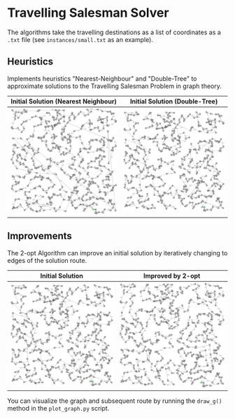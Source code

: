 # Travelling Salesman Solver

The algorithms take the travelling destinations as a list of coordinates as a `.txt` file (see `instances/small.txt` as an example).

## Heuristics

Implements heuristics "Nearest-Neighbour" and "Double-Tree" to approximate solutions to the Travelling Salesman Problem in graph theory.

| Initial Solution (Nearest Neighbour)                                        | Initial Solution (Double-Tree)                                  |
| --------------------------------------------------------------------------- | --------------------------------------------------------------- |
| ![Nearest Neighbour Route](graph_plots/NearestNeighbour_noImprove_drei.png) | ![Double-Tree Route](graph_plots/DoubleTree_noImprove_drei.png) |

## Improvements

The 2-opt Algorithm can improve an initial solution by iteratively changing to edges of the solution route.

| Initial Solution                                                | Improved by 2-opt                                          |
| --------------------------------------------------------------- | ---------------------------------------------------------- |
| ![Double-Tree Route](graph_plots/DoubleTree_noImprove_drei.png) | ![Double-Tree Route](graph_plots/DoubleTree_2opt_drei.png) |

You can visualize the graph and subsequent route by running the `draw_g()` method in the `plot_graph.py` script.
